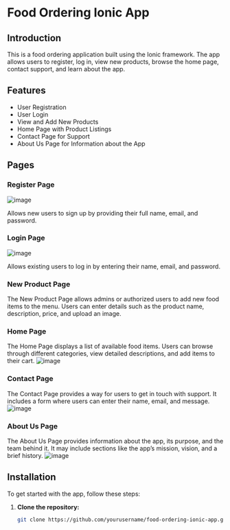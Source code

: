 # Food Ordering Ionic App

## Introduction
This is a food ordering application built using the Ionic framework. The app allows users to register, log in, view new products, browse the home page, contact support, and learn about the app.

## Features
- User Registration
- User Login
- View and Add New Products
- Home Page with Product Listings
- Contact Page for Support
- About Us Page for Information about the App

## Pages

### Register Page
![image](https://github.com/Sandalu01/Food-Order-App/assets/108582011/88490d7b-949f-405b-a0fb-9489ee42688a)


Allows new users to sign up by providing their full name, email, and password.

### Login Page
![image](https://github.com/Sandalu01/Food-Order-App/assets/108582011/73aa77d2-7a46-4e75-950e-427ebd23564f)


Allows existing users to log in by entering their name, email, and password.

### New Product Page
The New Product Page allows admins or authorized users to add new food items to the menu. Users can enter details such as the product name, description, price, and upload an image.

### Home Page
The Home Page displays a list of available food items. Users can browse through different categories, view detailed descriptions, and add items to their cart.
![image](https://github.com/Sandalu01/Food-Order-App/assets/108582011/900e0ef7-ab04-4f22-a5c5-9cf8bc98cfce)


### Contact Page
The Contact Page provides a way for users to get in touch with support. It includes a form where users can enter their name, email, and message.
![image](https://github.com/Sandalu01/Food-Order-App/assets/108582011/3b74b0fc-0406-44cb-bf64-62ebd1900329)




### About Us Page
The About Us Page provides information about the app, its purpose, and the team behind it. It may include sections like the app’s mission, vision, and a brief history.
![image](https://github.com/Sandalu01/Food-Order-App/assets/108582011/60be23d1-014b-4428-a76a-f430b5b7474d)

## Installation
To get started with the app, follow these steps:

1. **Clone the repository:**
   ```sh
   git clone https://github.com/yourusername/food-ordering-ionic-app.git
